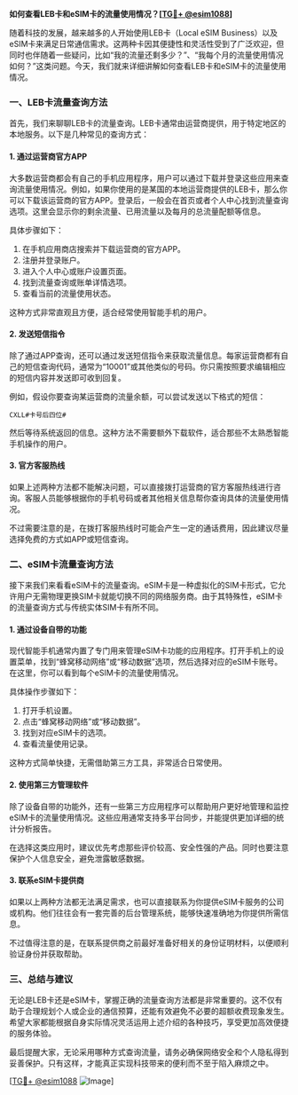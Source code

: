 **如何查看LEB卡和eSIM卡的流量使用情况？[[TG💪+ @esim1088](https://t.me/s/esim1088)]**

随着科技的发展，越来越多的人开始使用LEB卡（Local eSIM Business）以及eSIM卡来满足日常通信需求。这两种卡因其便捷性和灵活性受到了广泛欢迎，但同时也伴随着一些疑问，比如“我的流量还剩多少？”、“我每个月的流量使用情况如何？”这类问题。今天，我们就来详细讲解如何查看LEB卡和eSIM卡的流量使用情况。

### 一、LEB卡流量查询方法

首先，我们来聊聊LEB卡的流量查询。LEB卡通常由运营商提供，用于特定地区的本地服务。以下是几种常见的查询方式：

#### 1. 通过运营商官方APP
大多数运营商都会有自己的手机应用程序，用户可以通过下载并登录这些应用来查询流量使用情况。例如，如果你使用的是某国的本地运营商提供的LEB卡，那么你可以下载该运营商的官方APP。登录后，一般会在首页或者个人中心找到流量查询选项。这里会显示你的剩余流量、已用流量以及每月的总流量配额等信息。

具体步骤如下：
1. 在手机应用商店搜索并下载运营商的官方APP。
2. 注册并登录账户。
3. 进入个人中心或账户设置页面。
4. 找到流量查询或账单详情选项。
5. 查看当前的流量使用状态。

这种方式非常直观且方便，适合经常使用智能手机的用户。

#### 2. 发送短信指令
除了通过APP查询，还可以通过发送短信指令来获取流量信息。每家运营商都有自己的短信查询代码，通常为“10001”或其他类似的号码。你只需按照要求编辑相应的短信内容并发送即可收到回复。

例如，假设你要查询某运营商的流量余额，可以尝试发送以下格式的短信：
```
CXLL#卡号后四位#
```
然后等待系统返回的信息。这种方法不需要额外下载软件，适合那些不太熟悉智能手机操作的用户。

#### 3. 官方客服热线
如果上述两种方法都不能解决问题，可以直接拨打运营商的官方客服热线进行咨询。客服人员能够根据你的手机号码或者其他相关信息帮你查询具体的流量使用情况。

不过需要注意的是，在拨打客服热线时可能会产生一定的通话费用，因此建议尽量选择免费的方式如APP或短信查询。

### 二、eSIM卡流量查询方法

接下来我们来看看eSIM卡的流量查询。eSIM卡是一种虚拟化的SIM卡形式，它允许用户无需物理更换SIM卡就能切换不同的网络服务商。由于其特殊性，eSIM卡的流量查询方式与传统实体SIM卡有所不同。

#### 1. 通过设备自带的功能
现代智能手机通常内置了专门用来管理eSIM卡功能的应用程序。打开手机上的设置菜单，找到“蜂窝移动网络”或“移动数据”选项，然后选择对应的eSIM卡账号。在这里，你可以看到每个eSIM卡的流量使用情况。

具体操作步骤如下：
1. 打开手机设置。
2. 点击“蜂窝移动网络”或“移动数据”。
3. 找到对应eSIM卡的选项。
4. 查看流量使用记录。

这种方式简单快捷，无需借助第三方工具，非常适合日常使用。

#### 2. 使用第三方管理软件
除了设备自带的功能外，还有一些第三方应用程序可以帮助用户更好地管理和监控eSIM卡的流量使用情况。这些应用通常支持多平台同步，并能提供更加详细的统计分析报告。

在选择这类应用时，建议优先考虑那些评价较高、安全性强的产品。同时也要注意保护个人信息安全，避免泄露敏感数据。

#### 3. 联系eSIM卡提供商
如果以上两种方法都无法满足需求，也可以直接联系为你提供eSIM卡服务的公司或机构。他们往往会有一套完善的后台管理系统，能够快速准确地为你提供所需信息。

不过值得注意的是，在联系提供商之前最好准备好相关的身份证明材料，以便顺利验证身份并获取帮助。

### 三、总结与建议

无论是LEB卡还是eSIM卡，掌握正确的流量查询方法都是非常重要的。这不仅有助于合理规划个人或企业的通信预算，还能有效避免不必要的超额收费现象发生。希望大家都能根据自身实际情况灵活运用上述介绍的各种技巧，享受更加高效便捷的服务体验。

最后提醒大家，无论采用哪种方式查询流量，请务必确保网络安全和个人隐私得到妥善保护。只有这样，才能真正实现科技带来的便利而不至于陷入麻烦之中。

[[TG💪+ @esim1088](https://t.me/s/esim1088) ![Image](https://i.postimg.cc/4NQfJmqS/Snipaste-2025-05-13-00-14-12.png)]